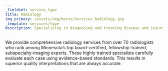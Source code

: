 ```yaml
---
_fieldset: service_type
title: Radiology
img_primary: /assets/img/heros/Services_Radiology.jpg
_template: services/type
description: Specializing in diagnosing and treating disease and injury by using radiology techniques.
---
```

<p>We provide comprehensive radiology services from over 70 radiologists who rank among Minnesota’s top board-certified, fellowship-trained, subspecialty-imaging experts. These highly trained specialists carefully evaluate each case using evidence-based standards. This results in superior quality interpretations that are always accurate.</p>